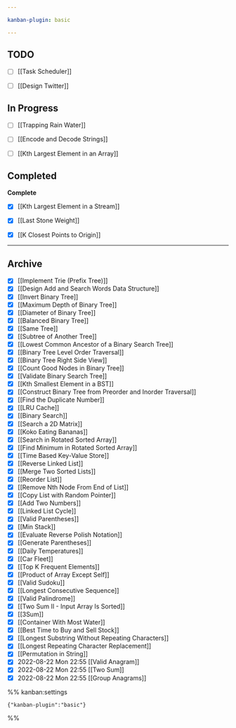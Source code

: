 ```yaml
---

kanban-plugin: basic

---
```


## TODO

- [ ] [[Task Scheduler]]
- [ ] [[Design Twitter]]


## In Progress

- [ ] [[Trapping Rain Water]]
- [ ] [[Encode and Decode Strings]]
- [ ] [[Kth Largest Element in an Array]]


## Completed

**Complete**
- [x] [[Kth Largest Element in a Stream]]
- [x] [[Last Stone Weight]]
- [x] [[K Closest Points to Origin]]


***

## Archive

- [x] [[Implement Trie (Prefix Tree)]]
- [x] [[Design Add and Search Words Data Structure]]
- [x] [[Invert Binary Tree]]
- [x] [[Maximum Depth of Binary Tree]]
- [x] [[Diameter of Binary Tree]]
- [x] [[Balanced Binary Tree]]
- [x] [[Same Tree]]
- [x] [[Subtree of Another Tree]]
- [x] [[Lowest Common Ancestor of a Binary Search Tree]]
- [x] [[Binary Tree Level Order Traversal]]
- [x] [[Binary Tree Right Side View]]
- [x] [[Count Good Nodes in Binary Tree]]
- [x] [[Validate Binary Search Tree]]
- [x] [[Kth Smallest Element in a BST]]
- [x] [[Construct Binary Tree from Preorder and Inorder Traversal]]
- [x] [[Find the Duplicate Number]]
- [x] [[LRU Cache]]
- [x] [[Binary Search]]
- [x] [[Search a 2D Matrix]]
- [x] [[Koko Eating Bananas]]
- [x] [[Search in Rotated Sorted Array]]
- [x] [[Find Minimum in Rotated Sorted Array]]
- [x] [[Time Based Key-Value Store]]
- [x] [[Reverse Linked List]]
- [x] [[Merge Two Sorted Lists]]
- [x] [[Reorder List]]
- [x] [[Remove Nth Node From End of List]]
- [x] [[Copy List with Random Pointer]]
- [x] [[Add Two Numbers]]
- [x] [[Linked List Cycle]]
- [x] [[Valid Parentheses]]
- [x] [[Min Stack]]
- [x] [[Evaluate Reverse Polish Notation]]
- [x] [[Generate Parentheses]]
- [x] [[Daily Temperatures]]
- [x] [[Car Fleet]]
- [x] [[Top K Frequent Elements]]
- [x] [[Product of Array Except Self]]
- [x] [[Valid Sudoku]]
- [x] [[Longest Consecutive Sequence]]
- [x] [[Valid Palindrome]]
- [x] [[Two Sum II - Input Array Is Sorted]]
- [x] [[3Sum]]
- [x] [[Container With Most Water]]
- [x] [[Best Time to Buy and Sell Stock]]
- [x] [[Longest Substring Without Repeating Characters]]
- [x] [[Longest Repeating Character Replacement]]
- [x] [[Permutation in String]]
- [x] 2022-08-22 Mon 22:55 [[Valid Anagram]]
- [x] 2022-08-22 Mon 22:55 [[Two Sum]]
- [x] 2022-08-22 Mon 22:55 [[Group Anagrams]]

%% kanban:settings
```
{"kanban-plugin":"basic"}
```
%%